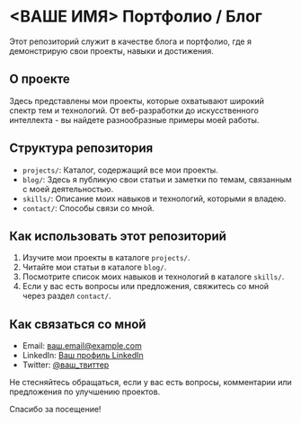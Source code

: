 # <ВАШЕ ИМЯ> Портфолио / Блог

Этот репозиторий служит в качестве блога и портфолио, где я демонстрирую свои проекты, навыки и достижения.

## О проекте

Здесь представлены мои проекты, которые охватывают широкий спектр тем и технологий. От веб-разработки до искусственного интеллекта - вы найдете разнообразные примеры моей работы.

## Структура репозитория

- `projects/`: Каталог, содержащий все мои проекты.
- `blog/`: Здесь я публикую свои статьи и заметки по темам, связанным с моей деятельностью.
- `skills/`: Описание моих навыков и технологий, которыми я владею.
- `contact/`: Способы связи со мной.

## Как использовать этот репозиторий

1. Изучите мои проекты в каталоге `projects/`.
2. Читайте мои статьи в каталоге `blog/`.
3. Посмотрите список моих навыков и технологий в каталоге `skills/`.
4. Если у вас есть вопросы или предложения, свяжитесь со мной через раздел `contact/`.

## Как связаться со мной

- Email: ваш.email@example.com
- LinkedIn: [Ваш профиль LinkedIn](https://www.linkedin.com/in/ваш-профиль)
- Twitter: [@ваш_твиттер](https://twitter.com/ваш_твиттер)

Не стесняйтесь обращаться, если у вас есть вопросы, комментарии или предложения по улучшению проектов.

Спасибо за посещение!
